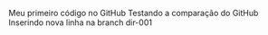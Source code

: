 Meu primeiro código no GitHub
Testando a comparação do GitHub
Inserindo nova linha na branch dir-001